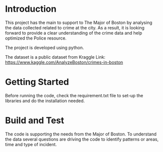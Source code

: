 # Introduction 

This project has the main to support to The Major of Boston by analysing the data 
collected related to crime at the city. As a result, it is looking forward to provide
a clear understanding of the crime data and help optimized the Police 
resource.

The project is developed using python. 

The dataset is a public dataset from Kraggle Link: https://www.kaggle.com/AnalyzeBoston/crimes-in-boston


# Getting Started

Before running the code, check the requirement.txt file to set-up the libraries
and do the installation needed.

# Build and Test

The code is supporting the needs from the Major of Boston. To understand the data several 
questions are driving the code to identify patterns or areas, time and type of incident. 


